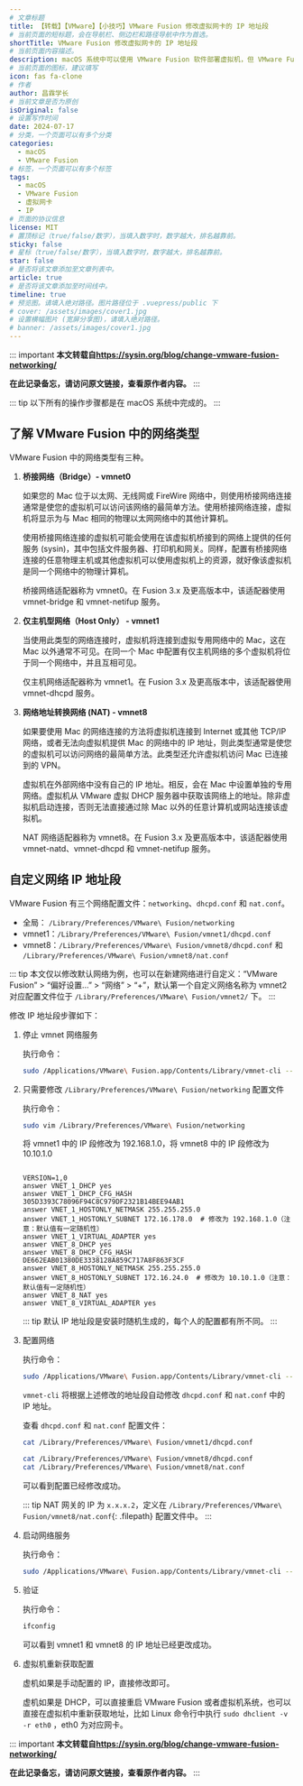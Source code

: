 ```yaml
---
# 文章标题
title: 【转载】【VMware】【小技巧】VMware Fusion 修改虚拟网卡的 IP 地址段
# 当前页面的短标题，会在导航栏、侧边栏和路径导航中作为首选。
shortTitle: VMware Fusion 修改虚拟网卡的 IP 地址段
# 当前页面内容描述。
description: macOS 系统中可以使用 VMware Fusion 软件部署虚拟机，但 VMware Fusion 修改虚拟网卡的 IP 地址配置的时候不像 Windows 系统中的 VMware Workstation 那么方便，需要通过命令行编辑配置文件，这里对修改方法进行一下记录。
# 当前页面的图标，建议填写
icon: fas fa-clone
# 作者
author: 昌霖学长
# 当前文章是否为原创
isOriginal: false
# 设置写作时间
date: 2024-07-17
# 分类，一个页面可以有多个分类
categories: 
  - macOS
  - VMware Fusion
# 标签，一个页面可以有多个标签
tags: 
  - macOS
  - VMware Fusion
  - 虚拟网卡
  - IP
# 页面的协议信息
license: MIT 
# 置顶标记（true/false/数字），当填入数字时，数字越大，排名越靠前。
sticky: false
# 星标（true/false/数字），当填入数字时，数字越大，排名越靠前。
star: false
# 是否将该文章添加至文章列表中。
article: true
# 是否将该文章添加至时间线中。
timeline: true
# 预览图。请填入绝对路径。图片路径位于 .vuepress/public 下
# cover: /assets/images/cover1.jpg
# 设置横幅图片 (宽屏分享图)，请填入绝对路径。
# banner: /assets/images/cover1.jpg
---
```


::: important
**本文转载自<https://sysin.org/blog/change-vmware-fusion-networking/>**

**在此记录备忘，请访问原文链接，查看原作者内容。**
:::

::: tip
以下所有的操作步骤都是在 macOS 系统中完成的。
:::

## 了解 VMware Fusion 中的网络类型

VMware Fusion 中的网络类型有三种。

1. **桥接网络（Bridge）- vmnet0**

    如果您的 Mac 位于以太网、无线网或 FireWire 网络中，则使用桥接网络连接通常是使您的虚拟机可以访问该网络的最简单方法。使用桥接网络连接，虚拟机将显示为与 Mac 相同的物理以太网网络中的其他计算机。

    使用桥接网络连接的虚拟机可能会使用在该虚拟机桥接到的网络上提供的任何服务 (sysin)，其中包括文件服务器、打印机和网关。同样，配置有桥接网络连接的任意物理主机或其他虚拟机可以使用虚拟机上的资源，就好像该虚拟机是同一个网络中的物理计算机。

    桥接网络适配器称为 vmnet0。在 Fusion 3.x 及更高版本中，该适配器使用 vmnet-bridge 和 vmnet-netifup 服务。

2. **仅主机型网络（Host Only） - vmnet1**

    当使用此类型的网络连接时，虚拟机将连接到虚拟专用网络中的 Mac，这在 Mac 以外通常不可见。在同一个 Mac 中配置有仅主机网络的多个虚拟机将位于同一个网络中，并且互相可见。

    仅主机网络适配器称为 vmnet1。在 Fusion 3.x 及更高版本中，该适配器使用 vmnet-dhcpd 服务。

3. **网络地址转换网络 (NAT) - vmnet8**

    如果要使用 Mac 的网络连接的方法将虚拟机连接到 Internet 或其他 TCP/IP 网络，或者无法向虚拟机提供 Mac 的网络中的 IP 地址，则此类型通常是使您的虚拟机可以访问网络的最简单方法。此类型还允许虚拟机访问 Mac 已连接到的 VPN。

    虚拟机在外部网络中没有自己的 IP 地址。相反，会在 Mac 中设置单独的专用网络。虚拟机从 VMware 虚拟 DHCP 服务器中获取该网络上的地址。除非虚拟机启动连接，否则无法直接通过除 Mac 以外的任意计算机或网站连接该虚拟机。

    NAT 网络适配器称为 vmnet8。在 Fusion 3.x 及更高版本中，该适配器使用 vmnet-natd、vmnet-dhcpd 和 vmnet-netifup 服务。

## 自定义网络 IP 地址段

VMware Fusion 有三个网络配置文件：`networking`、`dhcpd.conf` 和 `nat.conf`。

- 全局： `/Library/Preferences/VMware\ Fusion/networking`
- vmnet1：`/Library/Preferences/VMware\ Fusion/vmnet1/dhcpd.conf`
- vmnet8：`/Library/Preferences/VMware\ Fusion/vmnet8/dhcpd.conf` 和 `/Library/Preferences/VMware\ Fusion/vmnet8/nat.conf`

::: tip
本文仅以修改默认网络为例，也可以在新建网络进行自定义：“VMware Fusion” > “偏好设置…” > “网络” > “+”，默认第一个自定义网络名称为 vmnet2 对应配置文件位于 `/Library/Preferences/VMware\ Fusion/vmnet2/` 下。
:::

修改 IP 地址段步骤如下：

1. 停止 vmnet 网络服务

    执行命令：

    ```zsh
    sudo /Applications/VMware\ Fusion.app/Contents/Library/vmnet-cli --stop
    ```

2. 只需要修改 `/Library/Preferences/VMware\ Fusion/networking` 配置文件

    执行命令：

    ```zsh
    sudo vim /Library/Preferences/VMware\ Fusion/networking
    ```

    将 vmnet1 中的 IP 段修改为 192.168.1.0，将 vmnet8 中的 IP 段修改为 10.10.1.0

    ```ssh-config title="/Library/Preferences/VMware\ Fusion/networking"
    
    VERSION=1,0
    answer VNET_1_DHCP yes
    answer VNET_1_DHCP_CFG_HASH 305D3393C78096F94C8C979DF2321B14BEE94AB1
    answer VNET_1_HOSTONLY_NETMASK 255.255.255.0
    answer VNET_1_HOSTONLY_SUBNET 172.16.178.0  # 修改为 192.168.1.0（注意：默认值有一定随机性）
    answer VNET_1_VIRTUAL_ADAPTER yes
    answer VNET_8_DHCP yes
    answer VNET_8_DHCP_CFG_HASH DE662EAB01380DE3338128A859C717A8F863F3CF
    answer VNET_8_HOSTONLY_NETMASK 255.255.255.0
    answer VNET_8_HOSTONLY_SUBNET 172.16.24.0  # 修改为 10.10.1.0（注意：默认值有一定随机性）
    answer VNET_8_NAT yes
    answer VNET_8_VIRTUAL_ADAPTER yes
    ```

    ::: tip
    默认 IP 地址段是安装时随机生成的，每个人的配置都有所不同。
    :::

3. 配置网络

    执行命令：

    ```zsh
    sudo /Applications/VMware\ Fusion.app/Contents/Library/vmnet-cli --configure
    ```

    `vmnet-cli` 将根据上述修改的地址段自动修改 `dhcpd.conf` 和 `nat.conf` 中的 IP 地址。

    查看 `dhcpd.conf` 和 `nat.conf` 配置文件：

    ```zsh
    cat /Library/Preferences/VMware\ Fusion/vmnet1/dhcpd.conf

    cat /Library/Preferences/VMware\ Fusion/vmnet8/dhcpd.conf
    cat /Library/Preferences/VMware\ Fusion/vmnet8/nat.conf
    ```

    可以看到配置已经修改成功。

    ::: tip
    NAT 网关的 IP 为 `x.x.x.2`，定义在 `/Library/Preferences/VMware\ Fusion/vmnet8/nat.conf`{: .filepath} 配置文件中。
    :::

4. 启动网络服务

    执行命令：

    ```zsh
    sudo /Applications/VMware\ Fusion.app/Contents/Library/vmnet-cli --start
    ```

5. 验证

    执行命令：

    ```zsh
    ifconfig
    ```

    可以看到 vmnet1 和 vmnet8 的 IP 地址已经更改成功。

6. 虚拟机重新获取配置

    虚机如果是手动配置的 IP，直接修改即可。

    虚机如果是 DHCP，可以直接重启 VMware Fusion 或者虚拟机系统，也可以直接在虚拟机中重新获取地址，比如 Linux 命令行中执行 `sudo dhclient -v -r eth0` ，eth0 为对应网卡。

::: important
**本文转载自<https://sysin.org/blog/change-vmware-fusion-networking/>**

**在此记录备忘，请访问原文链接，查看原作者内容。**
:::
